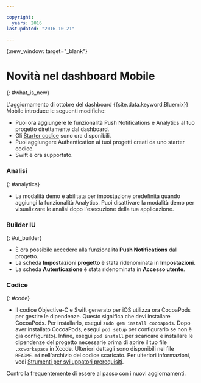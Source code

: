 ```yaml
---

copyright:
  years: 2016
lastupdated: "2016-10-21"

---
```

{:new_window: target="_blank"}

# Novità nel dashboard Mobile
{: #what_is_new}

L'aggiornamento di ottobre del dashboard {{site.data.keyword.Bluemix}} Mobile introduce le seguenti modifiche:

   * Puoi ora aggiungere le funzionalità Push Notifications e Analytics al tuo progetto direttamente dal dashboard.
   * Gli [Starter codice](starters.html#Code_Starter) sono ora disponibili.
   * Puoi aggiungere Authentication ai tuoi progetti creati da uno starter codice.
   * Swift è ora supportato.


### Analisi
{: #analytics}

   * La modalità demo è abilitata per impostazione predefinita quando aggiungi la funzionalità Analytics. Puoi disattivare la modalità demo per visualizzare le analisi dopo l'esecuzione della tua applicazione.


### Builder IU
{: #ui_builder}

   * È ora possibile accedere alla funzionalità **Push Notifications** dal progetto.
   * La scheda **Impostazioni progetto** è stata ridenominata in **Impostazioni**.
   * La scheda **Autenticazione** è stata ridenominata in **Accesso utente**.


### Codice
{: #code}

   * Il codice Objective-C e Swift generato per iOS utilizza ora CocoaPods per gestire le dipendenze. Questo significa che devi installare CocoaPods. Per installarlo, esegui `sudo gem install cocoapods`. Dopo aver installato CocoaPods, esegui `pod setup` per configurarlo se non è già configurato). Infine, esegui `pod install` per scaricare e installare le dipendenze del progetto necessarie prima di aprire il tuo file `.xcworkspace` in Xcode. Ulteriori dettagli sono disponibili nel file `README.md` nell'archivio del codice scaricato. Per ulteriori informazioni, vedi [Strumenti per sviluppatori prerequisiti](get_code.html#prereq-dev-tools).

Controlla frequentemente di essere al passo con i nuovi aggiornamenti.
